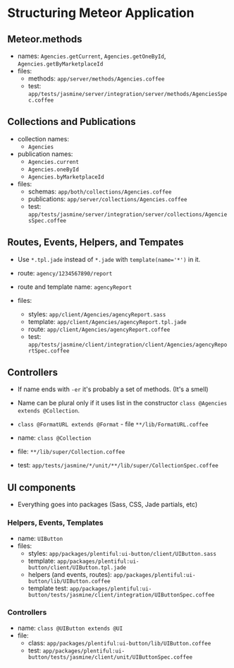 # Structuring Meteor Application

## Meteor.methods

- names: `Agencies.getCurrent`,  `Agencies.getOneById`, `Agencies.getByMarketplaceId` 
- files:
  - methods: `app/server/methods/Agencies.coffee`
  - test: `app/tests/jasmine/server/integration/server/methods/AgenciesSpec.coffee`

## Collections and Publications

- collection names: 
  - `Agencies`
- publication names: 
  - `Agencies.current`
  - `Agencies.oneById`
  - `Agencies.byMarketplaceId`
- files: 
  - schemas: `app/both/collections/Agencies.coffee`
  - publications: `app/server/collections/Agencies.coffee`
  - test: `app/tests/jasmine/server/integration/server/collections/AgenciesSpec.coffee`

## Routes, Events, Helpers, and Tempates

- Use `*.tpl.jade` instead of `*.jade` with `template(name='*')` in it.

- route: `agency/1234567890/report` 
- route and template name: `agencyReport`
- files:
  - styles: `app/client/Agencies/agencyReport.sass`
  - template: `app/client/Agencies/agencyReport.tpl.jade`
  - route: `app/client/Agencies/agencyReport.coffee`
  - test: `app/tests/jasmine/client/integration/client/Agencies/agencyReportSpec.coffee`
  
## Controllers

- If name ends with `-er` it's probably a set of methods. (It's a smell)
- Name can be plural only if it uses list in the constructor `class @Agencies extends @Collection`.
- `class @FormatURL extends @Format` - file `**/lib/FormatURL.coffee`

- name: `class @Collection`
- file: `**/lib/super/Collection.coffee`
- test: `app/tests/jasmine/*/unit/**/lib/super/CollectionSpec.coffee`

## UI components

- Everything goes into packages (Sass, CSS, Jade partials, etc)

### Helpers, Events, Templates

- name: `UIButton` 
- files: 
  - styles: `app/packages/plentiful:ui-button/client/UIButton.sass`
  - template: `app/packages/plentiful:ui-button/client/UIButton.tpl.jade`
  - helpers (and events, routes): `app/packages/plentiful:ui-button/lib/UIButton.coffee` 
  - template test: `app/packages/plentiful:ui-button/tests/jasmine/client/integration/UIButtonSpec.coffee`

### Controllers

- name: `class @UIButton extends @UI`
- file: 
  - class: `app/packages/plentiful:ui-button/lib/UIButton.coffee` 
  - test: `app/packages/plentiful:ui-button/tests/jasmine/client/unit/UIButtonSpec.coffee`
